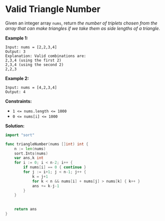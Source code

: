 # Valid Triangle Number

Given an integer array  `nums`, return  _the number of triplets chosen from the array that can make triangles if we take them as side lengths of a triangle_.

**Example 1:**

	Input: nums = [2,2,3,4]
	Output: 3
	Explanation: Valid combinations are: 
	2,3,4 (using the first 2)
	2,3,4 (using the second 2)
	2,2,3

**Example 2:**

	Input: nums = [4,2,3,4]
	Output: 4

**Constraints:**

-   `1 <= nums.length <= 1000`
-   `0 <= nums[i] <= 1000`

**Solution:**

```go
import "sort"

func triangleNumber(nums []int) int {
    n := len(nums)
    sort.Ints(nums)
    var ans,k int
    for i := 0; i < n-2; i++ {
        if nums[i] == 0 { continue }
        for j := i+1; j < n-1; j++ { 
            k = j+1
            for k < n && nums[i] + nums[j] > nums[k] { k++ }
            ans += k-j-1
        }
    }
    
    
    return ans
}
```